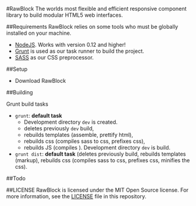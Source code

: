 #RawBlock
The worlds most flexible and efficient responsive component library to build modular HTML5 web interfaces.


##Requirements
RawBlock relies on some tools who must be globally installed on your machine.  

- [NodeJS](https://nodejs.org/en/). Works with version 0.12 and higher!
- [Grunt](http://gruntjs.com/getting-started) is used as our task runner to build the project.
- [SASS](http://sass-lang.com/) as our CSS preprocessor.

##Setup
- Download RawBlock

##Building

Grunt build tasks

- `grunt`: **default task** 
	- Development directory `dev` is created.
	- deletes previously `dev` build, 
	- rebuilds templates (assemble, prettify html), 
	- rebuilds css (compiles sass to css, prefixes css), 
	- rebuilds JS (compiles ). Development directory `dev` is build.
- `grunt dist`: **default task** (deletes previously build, rebuilds templates (markup), rebuilds css (compiles sass to css, prefixes css, minifies the css). 

##Todo

##LICENSE
RawBlock is licensed under the MIT Open Source license. For more information, see the [LICENSE](https://github.com/boffinHouse/rawblock/blob/gh-pages/LICENSE) file in this repository.
